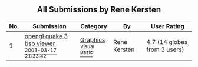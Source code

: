 ﻿<div align="center">

## All Submissions by Rene Kersten

</div>

No.  | Submission | Category | By   | User Rating
---- | ---------- | -------- | ---- | -----------
1 | [opengl quake 3 bsp viewer<br /><sup>2003-03-17 21:33:42</sup>](https://github.com/Planet-Source-Code/rene-kersten-opengl-quake-3-bsp-viewer__1-45125) | [Graphics<br /><sup>Visual Basic</sup>](../ByCategory/graphics__1-46.md) | Rene Kersten | 4.7 (14 globes from 3 users)
